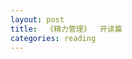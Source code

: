 ```yaml
---
layout: post
title:  《精力管理》  开读篇
categories: reading
---
```

<!--stackedit_data:
eyJoaXN0b3J5IjpbMTA3NDkzMjM4M119
-->